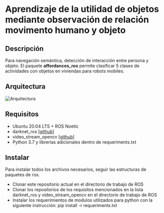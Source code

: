# Aprendizaje de la utilidad de objetos mediante observación de relación movimento humano y objeto
## Descripción
Para navegación semántica, detección de interacción entre persona y objeto.
El paquete **affordances_ros** permite clasificar 5 clases de actividades con objetos en viviendas para robots mobiles.
## Arquitectura
![Arquitectura](https://drive.google.com/uc?export=view&id=1_pdSDJWVPDOzU_oOk0t_P_ohv795si4v)
## Requisitos

- Ubuntu 20.04 LTS + ROS Noetic
- darknet_ros [[github](https://github.com/leggedrobotics/darknet_ros "github")]
- video_stream_opencv [[github](https://github.com/ros-drivers/video_stream_opencv "github")]
- Python 3.7 y librerías adicionales dentro de requeriments.txt

## Instalar

Para instalar todos los archivos necesarios, seguir las estructuras de paquetes de ros.
- Clonar este repositorio actual en el directorio de trabajo de ROS
- Clonar los repositorios de los requisitos mencionados en la lista darknet_ros y video_stream_opencv en el directorio de trabajo de ROS
- Instalar los requerimientos de modulos utilizados para python con la siguiente instrucción: pip install -r requeriments.txt

